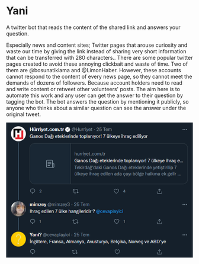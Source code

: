 # Yani
A twitter bot that reads the content of the shared link and answers your question.

Especially news and content sites; Twitter pages that arouse curiosity and waste our time by giving the link instead of sharing very short information that can be transferred with 280 characters..
There are some popular twitter pages created to avoid these annoying clickbait and waste of time. Two of them are @bosunatiklama and @LimonHaber.
However, these accounts cannot respond to the content of every news page, so they cannot meet the demands of dozens of followers. Because account holders need to read and write content or retweet other volunteers' posts.
The aim here is to automate this work and any user can get the answer to their question by tagging the bot.
The bot answers the question by mentioning it publicly, so anyone who thinks about a similar question can see the answer under the original tweet.

![example bot usage](https://github.com/r0sky/Yani/blob/main/bot_ss.png?raw=true)
